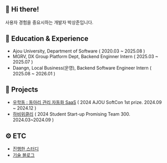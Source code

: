 ## 👋 Hi there!
사용자 경험을 중요시하는 개발자 박상준입니다.

## 🚩 Education & Experience
- Ajou University, Department of Software ( 2020.03 ~ 2025.08 )
- MGRV, DX Group Platform Dept, Backend Enginner Intern ( 2025.03 ~ 2025.07 )
- Daangn, Local Business(운영), Backend Software Engineer Intern ( 2025.08 ~ 2026.01 )

## 🌱 Projects
- [우학동 : 동아리 관리 자동화 SaaS](https://github.com/team8901) ( 2024 AJOU SoftCon 1st prize. 2024.09 ~ 2024.12 )
- [하비위클리](https://www.hobbly.co.kr/) ( 2024 Student Start-up Promising Team 300.
   2024.03~2024.09 )

## ⚙️ ETC
- [진행한 스터디](https://www.notion.so/jjunhub/15969b3a7dff804d9f8be144796471a9)
- [기술 블로그](https://jjunhub.tistory.com/)
